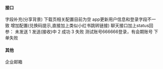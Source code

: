 

#### 接口
字段补充(分享背景)
下载页相关配置目前为空
app更新用户信息和登录字段不一致
增加配置(兑换码提示,直接加上类似小红书跳转链接)
聊天接口加上status回参： 未发送 1 发送(接收)中 2 成功 3 失败
测试账号666666登录，有会期账号
下单失败

#### 其他
企业邮箱


 